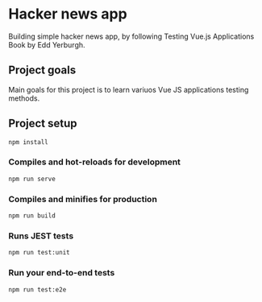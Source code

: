# Hacker news app

Building simple hacker news app, by following Testing Vue.js Applications Book by Edd Yerburgh.

## Project goals

Main goals for this project is to learn variuos Vue JS applications testing methods.

## Project setup

```
npm install
```

### Compiles and hot-reloads for development

```
npm run serve
```

### Compiles and minifies for production

```
npm run build
```

### Runs JEST tests

```
npm run test:unit
```

### Run your end-to-end tests

```
npm run test:e2e
```

